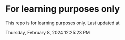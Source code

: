 # For learning purposes only
This repo is for learning purposes only.
Last updated at

Thursday, February 8, 2024 12:25:23 PM

